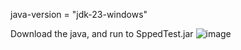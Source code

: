 java-version = "jdk-23-windows"

Download the java, and run to SppedTest.jar
![image](https://github.com/user-attachments/assets/b015939f-b041-4bf0-9fd5-8d331a63c560)
